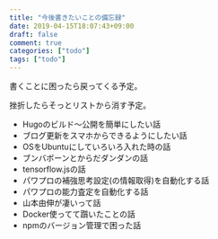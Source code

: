 ```yaml
---
title: "今後書きたいことの備忘録"
date: 2019-04-15T18:07:43+09:00
draft: false
comment: true
categories: ["todo"]
tags: ["todo"]
---
```


書くことに困ったら戻ってくる予定。

挫折したらそっとリストから消す予定。

 <!--more-->

- Hugoのビルド〜公開を簡単にしたい話
- ブログ更新をスマホからできるようにしたい話
- OSをUbuntuにしていろいろ入れた時の話
- ブンバボーンとからだダンダンの話
- tensorflow.jsの話
- パワプロの補強思考設定(の情報取得)を自動化する話
- パワプロの能力査定を自動化する話
- 山本由伸が凄いって話
- Docker使ってて躓いたことの話
- npmのバージョン管理で困った話
